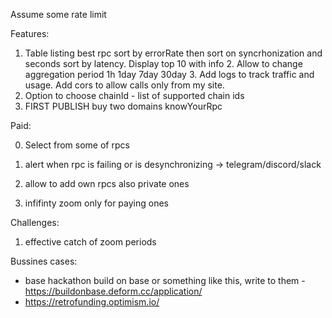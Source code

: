 Assume some rate limit

Features:

1. Table listing best rpc sort by errorRate then sort on syncrhonization and seconds sort by latency. Display top 10 with info 2. Allow to change aggregation period 1h 1day 7day 30day 3. Add logs to track traffic and usage. Add cors to allow calls only from my site.
2. Option to choose chainId - list of supported chain ids
3. FIRST PUBLISH buy two domains knowYourRpc

Paid:

0. Select from some of rpcs

1. alert when rpc is failing or is desynchronizing -> telegram/discord/slack
2. allow to add own rpcs also private ones
3. infifinty zoom only for paying ones

Challenges:

1. effective catch of zoom periods

Bussines cases:

- base hackathon build on base or something like this, write to them - https://buildonbase.deform.cc/application/
- https://retrofunding.optimism.io/

